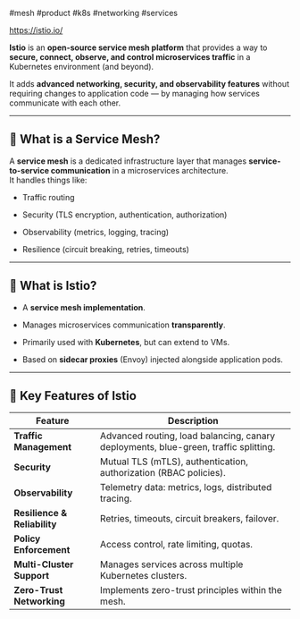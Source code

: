 #mesh #product #k8s #networking #services

https://istio.io/

**Istio** is an **open-source service mesh platform** that provides a way to **secure, connect, observe, and control microservices traffic** in a Kubernetes environment (and beyond).

It adds **advanced networking, security, and observability features** without requiring changes to application code — by managing how services communicate with each other.

---

## 🔹 What is a Service Mesh?

A **service mesh** is a dedicated infrastructure layer that manages **service-to-service communication** in a microservices architecture.  
It handles things like:

- Traffic routing
    
- Security (TLS encryption, authentication, authorization)
    
- Observability (metrics, logging, tracing)
    
- Resilience (circuit breaking, retries, timeouts)
    

---

## 🔹 What is Istio?

- A **service mesh implementation**.
    
- Manages microservices communication **transparently**.
    
- Primarily used with **Kubernetes**, but can extend to VMs.
    
- Based on **sidecar proxies** (Envoy) injected alongside application pods.
    

---

## 🔹 Key Features of Istio

| Feature                      | Description                                                                          |
| ---------------------------- | ------------------------------------------------------------------------------------ |
| **Traffic Management**       | Advanced routing, load balancing, canary deployments, blue-green, traffic splitting. |
| **Security**                 | Mutual TLS (mTLS), authentication, authorization (RBAC policies).                    |
| **Observability**            | Telemetry data: metrics, logs, distributed tracing.                                  |
| **Resilience & Reliability** | Retries, timeouts, circuit breakers, failover.                                       |
| **Policy Enforcement**       | Access control, rate limiting, quotas.                                               |
| **Multi-Cluster Support**    | Manages services across multiple Kubernetes clusters.                                |
| **Zero-Trust Networking**    | Implements zero-trust principles within the mesh.                                    |